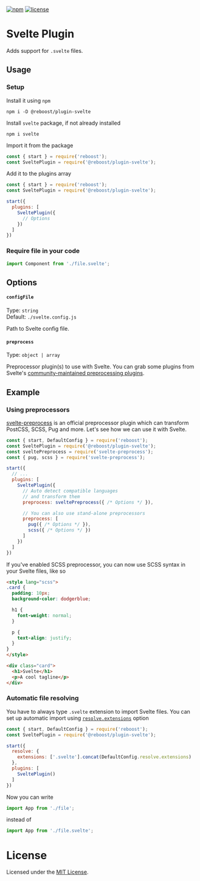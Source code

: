 [![npm](https://img.shields.io/npm/v/@reboost/plugin-svelte?style=flat-square)](https://www.npmjs.com/package/@reboost/plugin-svelte)
[![license](https://img.shields.io/npm/l/@reboost/plugin-svelte?style=flat-square)](/LICENSE)

# Svelte Plugin
Adds support for `.svelte` files.

## Usage
### Setup
Install it using `npm`
```shell
npm i -D @reboost/plugin-svelte
```
Install `svelte` package, if not already installed
```shell
npm i svelte
```
Import it from the package
```js
const { start } = require('reboost');
const SveltePlugin = require('@reboost/plugin-svelte');
```
Add it to the plugins array
```js
const { start } = require('reboost');
const SveltePlugin = require('@reboost/plugin-svelte');

start({
  plugins: [
    SveltePlugin({
      // Options
    })
  ]
})
```
### Require file in your code
```js
import Component from './file.svelte';
```

## Options
#### `configFile`
Type: `string`\
Default: `./svelte.config.js`

Path to Svelte config file.

#### `preprocess`
Type: `object | array`

Preprocessor plugin(s) to use with Svelte. You can grab some plugins from
Svelte's [community-maintained preprocessing plugins](https://github.com/sveltejs/integrations#preprocessors).

## Example
### Using preprocessors
[svelte-preprocess](https://www.npmjs.com/package/svelte-preprocess)
is an official preprocessor plugin which can transform
PostCSS, SCSS, Pug and more. Let's see how we can use it
with Svelte.

```js
const { start, DefaultConfig } = require('reboost');
const SveltePlugin = require('@reboost/plugin-svelte');
const sveltePreprocess = require('svelte-preprocess');
const { pug, scss } = require('svelte-preprocess');

start({
  // ...
  plugins: [
    SveltePlugin({
      // Auto detect compatible languages
      // and transform them
      preprocess: sveltePreprocess({ /* Options */ }),

      // You can also use stand-alone preprocessors
      preprocess: [
        pug({ /* Options */ }),
        scss({ /* Options */ })
      ]
    })
  ]
})
```
If you've enabled SCSS preprocessor, you can now use
SCSS syntax in your Svelte files, like so
```html
<style lang="scss">
.card {
  padding: 10px;
  background-color: dodgerblue;

  h1 {
    font-weight: normal;
  }

  p {
    text-align: justify;
  }
}
</style>

<div class="card">
  <h1>Svelte</h1>
  <p>A cool tagline</p>
</div>
```

### Automatic file resolving
You have to always type `.svelte` extension to import Svelte
files. You can set up automatic import using
[`resolve.extensions`](https://github.com/sarsamurmu/reboost/blob/primary/docs/configurations.md#resolveextensions) option

```js
const { start, DefaultConfig } = require('reboost');
const SveltePlugin = require('@reboost/plugin-svelte');

start({
  resolve: {
    extensions: ['.svelte'].concat(DefaultConfig.resolve.extensions)
  },
  plugins: [
    SveltePlugin()
  ]
})
```

Now you can write
```js
import App from './file';
```
instead of
```js
import App from './file.svelte';
```

# License
Licensed under the [MIT License](/LICENSE).
